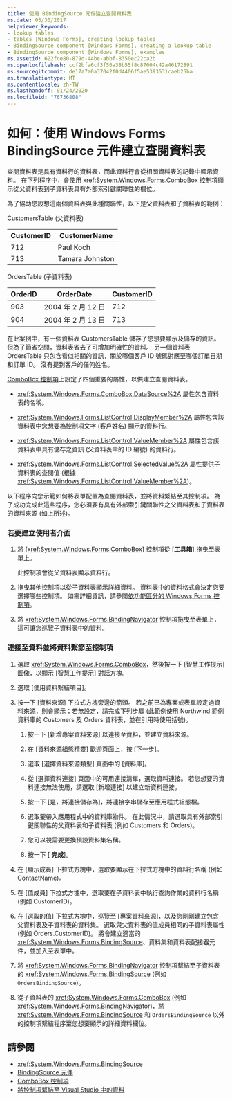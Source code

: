 ```yaml
---
title: 使用 BindingSource 元件建立查閱資料表
ms.date: 03/30/2017
helpviewer_keywords:
- lookup tables
- tables [Windows Forms], creating lookup tables
- BindingSource component [Windows Forms], creating a lookup table
- BindingSource component [Windows Forms], examples
ms.assetid: 622fce80-879d-44be-abbf-8350ec22ca2b
ms.openlocfilehash: ccf2bfa6cf3f56a38b55f8c87004c42a46172891
ms.sourcegitcommit: de17a7a0a37042f0d4406f5ae5393531caeb25ba
ms.translationtype: MT
ms.contentlocale: zh-TW
ms.lasthandoff: 01/24/2020
ms.locfileid: "76736808"
---
```

# <a name="how-to-create-a-lookup-table-with-the-windows-forms-bindingsource-component"></a>如何：使用 Windows Forms BindingSource 元件建立查閱資料表
查閱資料表是具有資料行的資料表，而此資料行會從相關資料表的記錄中顯示資料。 在下列程序中，會使用 <xref:System.Windows.Forms.ComboBox> 控制項顯示從父資料表到子資料表具有外部索引鍵關聯性的欄位。  
  
 為了協助您設想這兩個資料表與此種關聯性，以下是父資料表和子資料表的範例：  
  
 CustomersTable (父資料表)  
  
|CustomerID|CustomerName|  
|----------------|------------------|  
|712|Paul Koch|  
|713|Tamara Johnston|  
  
 OrdersTable (子資料表)  
  
|OrderID|OrderDate|CustomerID|  
|-------------|---------------|----------------|  
|903|2004 年 2 月 12 日|712|  
|904|2004 年 2 月 13 日|713|  
  
 在此案例中，有一個資料表 CustomersTable 儲存了您想要顯示及儲存的資訊。 但為了節省空間，資料表省去了可增加明確性的資料。 另一個資料表 OrdersTable 只包含看似相關的資訊，關於哪個客戶 ID 號碼對應至哪個訂單日期和訂單 ID。 沒有提到客戶的任何姓名。  
  
 [ComboBox 控制項](combobox-control-windows-forms.md)上設定了四個重要的屬性，以供建立查閱資料表。  
  
- <xref:System.Windows.Forms.ComboBox.DataSource%2A> 屬性包含資料表的名稱。  
  
- <xref:System.Windows.Forms.ListControl.DisplayMember%2A> 屬性包含該資料表中您想要為控制項文字 (客戶姓名) 顯示的資料行。  
  
- <xref:System.Windows.Forms.ListControl.ValueMember%2A> 屬性包含該資料表中具有儲存之資訊 (父資料表中的 ID 編號) 的資料行。  
  
- <xref:System.Windows.Forms.ListControl.SelectedValue%2A> 屬性提供子資料表的查閱值 (根據 <xref:System.Windows.Forms.ListControl.ValueMember%2A>)。  
  
 以下程序向您示範如何將表單配置為查閱資料表，並將資料繫結至其控制項。 為了成功完成此這些程序，您必須要有具有外部索引鍵關聯性之父資料表和子資料表的資料來源 (如上所述)。  
  
### <a name="to-create-the-user-interface"></a>若要建立使用者介面  
  
1. 將 [<xref:System.Windows.Forms.ComboBox>] 控制項從 [**工具箱**] 拖曳至表單上。  
  
     此控制項會從父資料表顯示資料行。  
  
2. 拖曳其他控制項以從子資料表顯示詳細資料。 資料表中的資料格式會決定您要選擇哪些控制項。 如需詳細資訊，請參閱[依功能區分的 Windows Forms 控制項](windows-forms-controls-by-function.md)。  
  
3. 將 <xref:System.Windows.Forms.BindingNavigator> 控制項拖曳至表單上，這可讓您巡覽子資料表中的資料。  
  
### <a name="to-connect-to-the-data-and-bind-it-to-controls"></a>連接至資料並將資料繫節至控制項  
  
1. 選取 <xref:System.Windows.Forms.ComboBox>，然後按一下 [智慧工作提示] 圖像，以顯示 [智慧工作提示] 對話方塊。  
  
2. 選取 [使用資料繫結項目]。  
  
3. 按一下 [資料來源] 下拉式方塊旁邊的箭頭。 若之前已為專案或表單設定過資料來源，則會顯示；若無設定，請完成下列步驟 (此範例使用 Northwind 範例資料庫的 Customers 及 Orders 資料表，並在引用時使用括號)。  
  
    1. 按一下 [新增專案資料來源] 以連接至資料，並建立資料來源。  
  
    2. 在 [資料來源組態精靈] 歡迎頁面上，按 [下一步]。  
  
    3. 選取 [選擇資料來源類型] 頁面中的 [資料庫]。  
  
    4. 從 [選擇資料連接] 頁面中的可用連接清單，選取資料連接。 若您想要的資料連接無法使用，請選取 [新增連接] 以建立新資料連接。  
  
    5. 按一下 [是，將連接儲存為]，將連接字串儲存至應用程式組態檔。  
  
    6. 選取要帶入應用程式中的資料庫物件。 在此情況中，請選取具有外部索引鍵關聯性的父資料表和子資料表 (例如 Customers 和 Orders)。  
  
    7. 您可以視需要更換預設資料集名稱。  
  
    8. 按一下 [ **完成**]。  
  
4. 在 [顯示成員] 下拉式方塊中，選取要顯示在下拉式方塊中的資料行名稱 (例如 ContactName)。  
  
5. 在 [值成員] 下拉式方塊中，選取要在子資料表中執行查詢作業的資料行名稱 (例如 CustomerID)。  
  
6. 在 [選取的值] 下拉式方塊中，巡覽至 [專案資料來源]，以及您剛剛建立包含父資料表及子資料表的資料集。 選取與父資料表的值成員相同的子資料表屬性 (例如 Orders.CustomerID)。 將會建立適當的 <xref:System.Windows.Forms.BindingSource>、資料集和資料表配接器元件，並加入至表單中。  
  
7. 將 <xref:System.Windows.Forms.BindingNavigator> 控制項繫結至子資料表的 <xref:System.Windows.Forms.BindingSource> (例如 `OrdersBindingSource`)。  
  
8. 從子資料表的 <xref:System.Windows.Forms.ComboBox> (例如 <xref:System.Windows.Forms.BindingNavigator>)，將 <xref:System.Windows.Forms.BindingSource> 和 `OrdersBindingSource` 以外的控制項繫結程序至您想要顯示的詳細資料欄位。  
  
## <a name="see-also"></a>請參閱

- <xref:System.Windows.Forms.BindingSource>
- [BindingSource 元件](bindingsource-component.md)
- [ComboBox 控制項](combobox-control-windows-forms.md)
- [將控制項繫結至 Visual Studio 中的資料](/visualstudio/data-tools/bind-controls-to-data-in-visual-studio)
